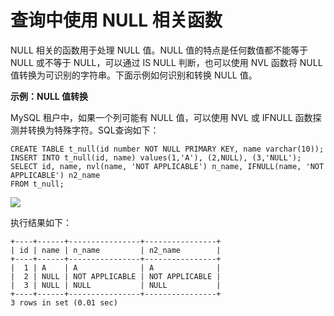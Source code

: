 查询中使用 NULL 相关函数 
====================================



NULL 相关的函数用于处理 NULL 值。NULL 值的特点是任何数值都不能等于 NULL 或不等于 NULL，可以通过 IS NULL 判断，也可以使用 NVL 函数将 NULL 值转换为可识别的字符串。下面示例如何识别和转换 NULL 值。

**示例：NULL 值转换** 

MySQL 租户中，如果一个列可能有 NULL 值，可以使用 NVL 或 IFNULL 函数探测并转换为特殊字符。SQL查询如下：

    CREATE TABLE t_null(id number NOT NULL PRIMARY KEY, name varchar(10));
    INSERT INTO t_null(id, name) values(1,'A'), (2,NULL), (3,'NULL');
    SELECT id, name, nvl(name, 'NOT APPLICABLE') n_name, IFNULL(name, 'NOT APPLICABLE') n2_name 
    FROM t_null;



![](https://cdn.nlark.com/yuque/0/2020/png/177325/1600744842004-cb9ea652-a852-4815-b69f-8bbb274c9c42.png)

执行结果如下：

    +----+------+----------------+----------------+
    | id | name | n_name         | n2_name        |
    +----+------+----------------+----------------+
    |  1 | A    | A              | A              |
    |  2 | NULL | NOT APPLICABLE | NOT APPLICABLE |
    |  3 | NULL | NULL           | NULL           |
    +----+------+----------------+----------------+
    3 rows in set (0.01 sec)


